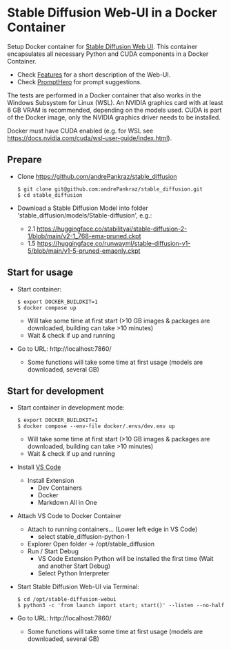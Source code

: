 <!---
This file was created by ]init[ AG 2023.
-->

# Stable Diffusion Web-UI in a Docker Container

Setup Docker container for [Stable Diffusion Web UI](https://github.com/AUTOMATIC1111/stable-diffusion-webui).
This container encapsulates all necessary Python and CUDA components in a Docker Container.

- Check [Features](https://github.com/AUTOMATIC1111/stable-diffusion-webui/wiki/Features) for a short description of the Web-UI.
- Check [PromptHero](https://prompthero.com/stable-diffusion-prompts) for prompt suggestions.

The tests are performed in a Docker container that also works in the Windows Subsystem for Linux (WSL).
An NVIDIA graphics card with at least 8 GB VRAM is recommended, depending on the models used.
CUDA is part of the Docker image, only the NVIDIA graphics driver needs to be installed.

Docker must have CUDA enabled (e.g. for WSL see https://docs.nvidia.com/cuda/wsl-user-guide/index.html).

## Prepare

- Clone https://github.com/andrePankraz/stable_diffusion

      $ git clone git@github.com:andrePankraz/stable_diffusion.git
      $ cd stable_diffusion

- Download a Stable Diffusion Model into folder 'stable_diffusion/models/Stable-diffusion', e.g.:
  - 2.1 https://huggingface.co/stabilityai/stable-diffusion-2-1/blob/main/v2-1_768-ema-pruned.ckpt
  - 1.5 https://huggingface.co/runwayml/stable-diffusion-v1-5/blob/main/v1-5-pruned-emaonly.ckpt

## Start for usage

- Start container:

      $ export DOCKER_BUILDKIT=1
      $ docker compose up

  - Will take some time at first start (>10 GB images & packages are downloaded, building can take >10 minutes)
  - Wait & check if up and running
- Go to URL: http://localhost:7860/
  - Some functions will take some time at first usage (models are downloaded, several GB)

## Start for development

- Start container in development mode:

      $ export DOCKER_BUILDKIT=1
      $ docker compose --env-file docker/.envs/dev.env up

  - Will take some time at first start (>10 GB images & packages are downloaded, building can take >10 minutes)
  - Wait & check if up and running
- Install [VS Code](https://code.visualstudio.com/)
  - Install Extension
    - Dev Containers
    - Docker
    - Markdown All in One
- Attach VS Code to Docker Container
  - Attach to running containers... (Lower left edge in VS Code)
    - select stable_diffusion-python-1
  - Explorer Open folder -> /opt/stable_diffusion
  - Run / Start Debug
    - VS Code Extension Python will be installed the first time (Wait and another Start Debug)
    - Select Python Interpreter
- Start Stable Diffusion Web-UI via Terminal:

      $ cd /opt/stable-diffusion-webui
      $ python3 -c 'from launch import start; start()' --listen --no-half
- Go to URL: http://localhost:7860/
  - Some functions will take some time at first usage (models are downloaded, several GB)
